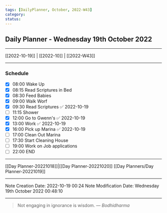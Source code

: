 ```yaml
---
tags: [DailyPlanner, October, 2022-W43]
category:
status:
---
```


## Daily Planner - Wednesday 19th October 2022

---
[[2022-10-19]] | [[2022-10]] | [[2022-W43]]

---
### Schedule
- [x] 08:00 Wake Up
- [x] 08:15 Read Scriptures in Bed
- [x] 08:30 Feed Babies
- [x] 09:00 Walk Worf
- [x] 09:30 Read Scriptures ✅ 2022-10-19
- [ ] 11:15 Shower
- [x] 12:00 Go to Gwenn's ✅ 2022-10-19
- [x] 13:00 Work ✅ 2022-10-19
- [x] 16:00 Pick up Marina ✅ 2022-10-19
- [ ] 17:00 Clean Out Marina
- [ ] 17:30 Start Cleaning House
- [ ] 19:00 Work on Job applications
- [ ] 22:00 END

---
[[Day Planner-20221018]]|[[Day Planner-20221020]]
[[Day Planners/Day Planner-20221019]]

---

Note Creation Date: 2022-10-19 00:24
Note Modification Date: Wednesday 19th October 2022 00:48:10 

--- 
> Not engaging in ignorance is wisdom.
> — <cite>Bodhidharma</cite>